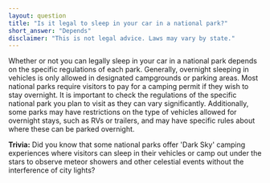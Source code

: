 ```yaml
---
layout: question
title: "Is it legal to sleep in your car in a national park?"
short_answer: "Depends"
disclaimer: "This is not legal advice. Laws may vary by state."
---
```


Whether or not you can legally sleep in your car in a national park depends on the specific regulations of each park. Generally, overnight sleeping in vehicles is only allowed in designated campgrounds or parking areas. Most national parks require visitors to pay for a camping permit if they wish to stay overnight. It is important to check the regulations of the specific national park you plan to visit as they can vary significantly. Additionally, some parks may have restrictions on the type of vehicles allowed for overnight stays, such as RVs or trailers, and may have specific rules about where these can be parked overnight.

**Trivia:** Did you know that some national parks offer 'Dark Sky' camping experiences where visitors can sleep in their vehicles or camp out under the stars to observe meteor showers and other celestial events without the interference of city lights?
